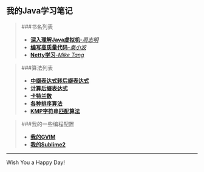 我的Java学习笔记
---

>###书名列表
>* [**深入理解Java虚拟机**-*周志明*](https://github.com/MikeCoder/MyJavaStudy/tree/master/%E6%88%91%E7%9A%84%E9%98%85%E8%AF%BB%E5%88%97%E8%A1%A8/%E6%B7%B1%E5%85%A5%E7%90%86%E8%A7%A3Java%E8%99%9A%E6%8B%9F%E6%9C%BA%28%E5%91%A8%E5%BF%97%E6%98%8E%E8%91%97%29)
>* [**编写高质量代码**-*秦小波*](https://github.com/MikeCoder/MyJavaStudy/tree/master/%E6%88%91%E7%9A%84%E9%98%85%E8%AF%BB%E5%88%97%E8%A1%A8/%E7%BC%96%E5%86%99%E9%AB%98%E8%B4%A8%E9%87%8F%E4%BB%A3%E7%A0%81%28Java%29%28%E7%A7%A6%E5%B0%8F%E6%B3%A2%29)
>* [**Netty学习**-*Mike Tang*](https://github.com/MikeCoder/MyStudy/tree/master/%E6%88%91%E7%9A%84%E9%98%85%E8%AF%BB%E5%88%97%E8%A1%A8/Netty%E5%AD%A6%E4%B9%A0%28Mike%20Tang%29)

>###算法列表
>* [**中缀表达式转后缀表达式**](https://github.com/MikeCoder/MyJavaStudy/blob/master/%E7%BB%8F%E5%85%B8%E7%9A%84%E7%AE%97%E6%B3%95%E5%AE%9E%E7%8E%B0/%E4%B8%AD%E7%BC%80%E8%A1%A8%E8%BE%BE%E5%BC%8F%E8%BD%AC%E5%90%8E%E7%BC%80%E8%A1%A8%E8%BE%BE%E5%BC%8F.java)
>* [**计算后缀表达式**](https://github.com/MikeCoder/MyJavaStudy/blob/master/%E7%BB%8F%E5%85%B8%E7%9A%84%E7%AE%97%E6%B3%95%E5%AE%9E%E7%8E%B0/%E8%AE%A1%E7%AE%97%E5%90%8E%E7%BC%80%E8%A1%A8%E8%BE%BE%E5%BC%8F.java)
>* [**卡特兰数**](https://github.com/MikeCoder/MyJavaStudy/blob/master/%E7%BB%8F%E5%85%B8%E7%9A%84%E7%AE%97%E6%B3%95%E5%AE%9E%E7%8E%B0/%E5%8D%A1%E7%89%B9%E5%85%B0%E6%95%B0%28%E7%BB%84%E5%90%88%E6%95%B0%E5%AD%A6%29.md)
>* [**各种排序算法**](https://github.com/MikeCoder/MyJavaStudy/blob/master/%E7%BB%8F%E5%85%B8%E7%9A%84%E7%AE%97%E6%B3%95%E5%AE%9E%E7%8E%B0/%E5%90%84%E7%A7%8D%E6%8E%92%E5%BA%8F%E7%AE%97%E6%B3%95.java)
>* [**KMP字符串匹配算法**](https://github.com/MikeCoder/MyJavaStudy/blob/master/%E7%BB%8F%E5%85%B8%E7%9A%84%E7%AE%97%E6%B3%95%E5%AE%9E%E7%8E%B0/KMP%E5%AD%97%E7%AC%A6%E4%B8%B2%E5%8C%B9%E9%85%8D%E7%AE%97%E6%B3%95.md)

>###我的一些编程配置
>* [**我的GVIM**](https://github.com/MikeCoder/MyJavaStudy/tree/master/%E6%88%91%E7%9A%84%E9%85%8D%E7%BD%AE%E6%96%87%E4%BB%B6/MyGVIM)
>* [**我的Sublime2**](https://github.com/MikeCoder/MyJavaStudy/tree/master/%E6%88%91%E7%9A%84%E9%85%8D%E7%BD%AE%E6%96%87%E4%BB%B6/MySublimeText)


---
Wish You a Happy Day!